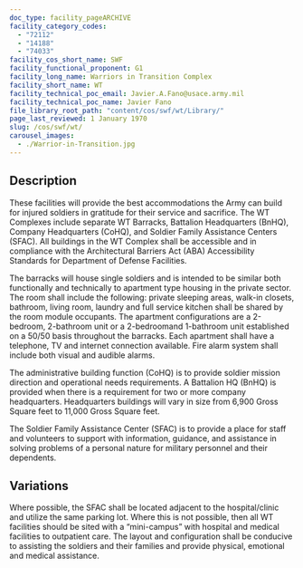 ```yaml
---
doc_type: facility_pageARCHIVE
facility_category_codes:
  - "72112"
  - "14188"
  - "74033"
facility_cos_short_name: SWF
facility_functional_proponent: G1
facility_long_name: Warriors in Transition Complex
facility_short_name: WT
facility_technical_poc_email: Javier.A.Fano@usace.army.mil
facility_technical_poc_name: Javier Fano
file_library_root_path: "content/cos/swf/wt/Library/"
page_last_reviewed: 1 January 1970
slug: /cos/swf/wt/
carousel_images:
  - ./Warrior-in-Transition.jpg
---
```


## Description

These facilities will provide the best accommodations the Army can build for injured soldiers in gratitude for their service and sacrifice. The WT Complexes include separate WT Barracks, Battalion Headquarters (BnHQ), Company Headquarters (CoHQ), and Soldier Family Assistance Centers (SFAC). All buildings in the WT Complex shall be accessible and in compliance with the Architectural Barriers Act (ABA) Accessibility Standards for Department of Defense Facilities.

The barracks will house single soldiers and is intended to be similar both functionally and technically to apartment type housing in the private sector. The room shall include the following: private sleeping areas, walk-in closets, bathroom, living room, laundry and full service kitchen shall be shared by the room module occupants. The apartment configurations are a 2-bedroom, 2-bathroom unit or a 2-bedroomand 1-bathroom unit established on a 50/50 basis throughout the barracks. Each apartment shall have a telephone, TV and internet connection available. Fire alarm system shall include both visual and audible alarms.

The administrative building function (CoHQ) is to provide soldier mission direction and operational needs requirements. A Battalion HQ (BnHQ) is provided when there is a requirement for two or more company headquarters. Headquarters buildings will vary in size from 6,900 Gross Square feet to 11,000 Gross Square feet.

The Soldier Family Assistance Center (SFAC) is to provide a place for staff and volunteers to support with information, guidance, and assistance in solving problems of a personal nature for military personnel and their dependents.

## Variations

Where possible, the SFAC shall be located adjacent to the hospital/clinic and utilize the same parking lot. Where this is not possible, then all WT facilities should be sited with a “mini-campus” with hospital and medical facilities to outpatient care. The layout and configuration shall be conducive to assisting the soldiers and their families and provide physical, emotional and medical assistance.
